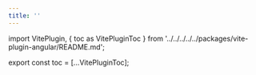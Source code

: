 ```yaml
---
title: ''
---
```


import VitePlugin, { toc as VitePluginToc } from '../../../../../packages/vite-plugin-angular/README.md';

<VitePlugin />

<!-- Solución temporal para generar la tabla de contenidos -->
<!-- Ver https://github.com/facebook/docusaurus/issues/3915#issuecomment-896193142 -->

export const toc = [...VitePluginToc];
